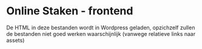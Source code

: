 # Online Staken - frontend

De HTML in deze bestanden wordt in Wordpress geladen, opzichzelf zullen de
bestanden niet goed werken waarschijnlijk (vanwege relatieve links naar
assets)
